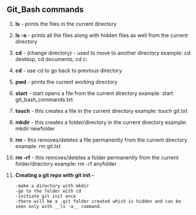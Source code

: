 ## Git_Bash commands

1. __ls__   -  prints the files in the current directory

2. __ls -a__ - prints all the files along with hidden files as well from the current directory

3. __cd__  -  (change directory) - used to move to another directory
		         		example: cd desktop, cd documents, cd c: 

4. __cd__  -  use cd to go back to previous directory

5. __pwd__ - prints the current working directory

6. __start__ - start opens a file from the current directory
		example: start git_bash_commands.txt 

7. __touch__ - this creates a file in the current directory
		example: touch git.txt

8. __mkdir__ - this creates a folder/directory in the current directory
		example: mkdir newfolder

9. __rm__ - this removes/deletes a file permanently from the current directory
		example: rm git.txt

10. __rm -rf__ - this removes/deletes a folder permanently from the current folder/directory
		example: rm -rf anyfolder
		
11. __Creating a git repo with git init -__ 

		-make a directory with mkdir
		-go to the folder with cd
		-initiate git init once
		-there will be a .git folder created which is hidden and can be seen only with __ls -a__ command. 

